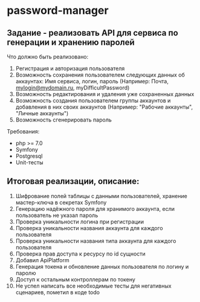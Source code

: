 # password-manager

## Задание - реализовать API для сервиса по генерации и хранению паролей
Что должно быть реализовано:
1. Регистрация и авторизация пользователя
2. Возможность сохранения пользователем следующих данных об аккаунтах: Имя сервиса, логин, пароль (Например: Почта, mylogin@mydomain.ru, myDifficultPassword)
3. Возможность редактирования и удаления уже сохраненных данных
4. Возможность создания пользователем группы аккаунтов и добавления в них своих аккаунтов (Например: "Рабочие аккаунты", "Личные аккаунты")
5. Возможность сгенерировать пароль

Требования:
- php >= 7.0
- Symfony
- Postgresql
- Unit-тесты

## Итоговая реализации, описание:
1. Шифрование полей таблицы с данными пользователей, хранение мастер-ключа в секретах Symfony
2. Генерацию надёжного пароля для хранимого аккаунта, если пользователь не указал пароль
3. Проверка уникальности логина при регистрации
4. Проверка уникальности названия аккаунта для каждого пользователя
5. Проверка уникальности названия типа аккаунта для каждого пользователя
6. Проверка прав доступа к ресурсу по id сущности
7. Добавил ApiPlatform
8. Генерация токена и обновление данных пользователя по логину и паролю
9. Доступ к остальным контроллерам по токену
10. Не успел написать все необходимые тесты для негативных сценариев, пометил в коде todo 

